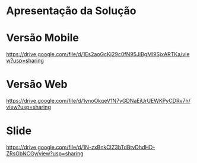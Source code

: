 # Apresentação da Solução

# Versão Mobile

https://drive.google.com/file/d/1Es2aoGcKj29c0fN95JiBgMl9SjxARTKa/view?usp=sharing

# Versão Web

https://drive.google.com/file/d/1ynoOkqeV1N7vGDNaEiUrUEWKPyCDRv7h/view?usp=sharing

# Slide

https://drive.google.com/file/d/1N-zxBnkCIZ3bTdBtvDhdHD-ZRsGbNCGy/view?usp=sharing

